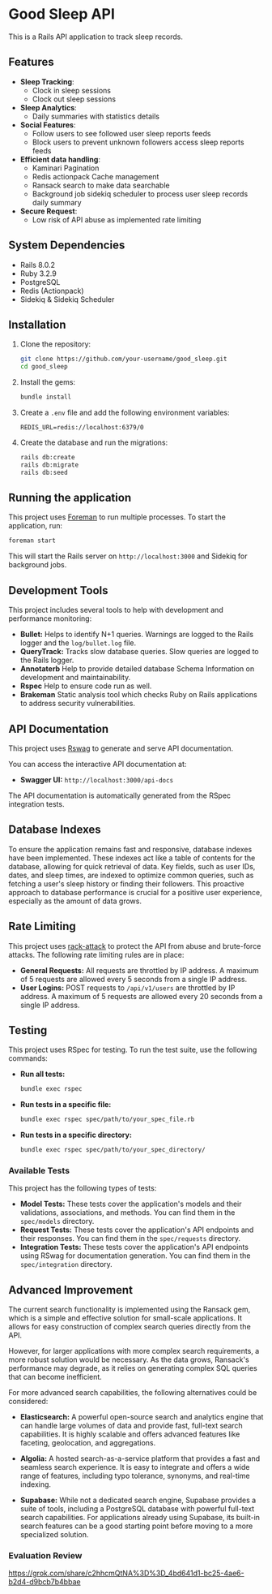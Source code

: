# Good Sleep API

This is a Rails API application to track sleep records.

## Features
*   **Sleep Tracking**:
    - Clock in sleep sessions
    - Clock out sleep sessions
*   **Sleep Analytics**:
    - Daily summaries with statistics details
*   **Social Features**:
    - Follow users to see followed user sleep reports feeds
    - Block users to prevent unknown followers access sleep reports feeds
*   **Efficient data handling**:
    - Kaminari Pagination
    - Redis actionpack Cache management
    - Ransack search to make data searchable
    - Background job sidekiq scheduler to process user sleep records daily summary
*   **Secure Request**:
    - Low risk of API abuse as implemented rate limiting


## System Dependencies

*   Rails 8.0.2
*   Ruby 3.2.9
*   PostgreSQL
*   Redis (Actionpack)
*   Sidekiq & Sidekiq Scheduler

## Installation

1.  Clone the repository:

    ```bash
    git clone https://github.com/your-username/good_sleep.git
    cd good_sleep
    ```

2.  Install the gems:

    ```bash
    bundle install
    ```

3.  Create a `.env` file and add the following environment variables:

    ```
    REDIS_URL=redis://localhost:6379/0
    ```

4.  Create the database and run the migrations:

    ```bash
    rails db:create
    rails db:migrate
    rails db:seed
    ```

## Running the application

This project uses [Foreman](https://github.com/ddollar/foreman) to run multiple processes. To start the application, run:

```bash
foreman start
```

This will start the Rails server on `http://localhost:3000` and Sidekiq for background jobs.

## Development Tools

This project includes several tools to help with development and performance monitoring:

*   **Bullet:** Helps to identify N+1 queries. Warnings are logged to the Rails logger and the `log/bullet.log` file.
*   **QueryTrack:** Tracks slow database queries. Slow queries are logged to the Rails logger.
*   **Annotaterb** Help to provide detailed database Schema Information on development and maintainability.
*   **Rspec** Help to ensure code run as well.
*   **Brakeman** Static analysis tool which checks Ruby on Rails applications to address security vulnerabilities.

## API Documentation

This project uses [Rswag](https://github.com/rswag/rswag) to generate and serve API documentation.

You can access the interactive API documentation at:

*   **Swagger UI:** `http://localhost:3000/api-docs`

The API documentation is automatically generated from the RSpec integration tests.

## Database Indexes

To ensure the application remains fast and responsive, database indexes have been implemented. These indexes act like a table of contents for the database, allowing for quick retrieval of data. Key fields, such as user IDs, dates, and sleep times, are indexed to optimize common queries, such as fetching a user's sleep history or finding their followers. This proactive approach to database performance is crucial for a positive user experience, especially as the amount of data grows.

## Rate Limiting

This project uses [rack-attack](https://github.com/rack/rack-attack) to protect the API from abuse and brute-force attacks. The following rate limiting rules are in place:

*   **General Requests:** All requests are throttled by IP address. A maximum of 5 requests are allowed every 5 seconds from a single IP address.
*   **User Logins:** POST requests to `/api/v1/users` are throttled by IP address. A maximum of 5 requests are allowed every 20 seconds from a single IP address.

## Testing

This project uses RSpec for testing. To run the test suite, use the following commands:

*   **Run all tests:**

    ```bash
    bundle exec rspec
    ```

*   **Run tests in a specific file:**

    ```bash
    bundle exec rspec spec/path/to/your_spec_file.rb
    ```

*   **Run tests in a specific directory:**

    ```bash
    bundle exec rspec spec/path/to/your_spec_directory/
    ```

### Available Tests

This project has the following types of tests:

*   **Model Tests:** These tests cover the application's models and their validations, associations, and methods. You can find them in the `spec/models` directory.
*   **Request Tests:** These tests cover the application's API endpoints and their responses. You can find them in the `spec/requests` directory.
*   **Integration Tests:** These tests cover the application's API endpoints using RSwag for documentation generation. You can find them in the `spec/integration` directory.

## Advanced Improvement

The current search functionality is implemented using the Ransack gem, which is a simple and effective solution for small-scale applications. It allows for easy construction of complex search queries directly from the API.

However, for larger applications with more complex search requirements, a more robust solution would be necessary. As the data grows, Ransack's performance may degrade, as it relies on generating complex SQL queries that can become inefficient.

For more advanced search capabilities, the following alternatives could be considered:

*   **Elasticsearch:** A powerful open-source search and analytics engine that can handle large volumes of data and provide fast, full-text search capabilities. It is highly scalable and offers advanced features like faceting, geolocation, and aggregations.

*   **Algolia:** A hosted search-as-a-service platform that provides a fast and seamless search experience. It is easy to integrate and offers a wide range of features, including typo tolerance, synonyms, and real-time indexing.

*   **Supabase:** While not a dedicated search engine, Supabase provides a suite of tools, including a PostgreSQL database with powerful full-text search capabilities. For applications already using Supabase, its built-in search features can be a good starting point before moving to a more specialized solution.

### Evaluation Review
https://grok.com/share/c2hhcmQtNA%3D%3D_4bd641d1-bc25-4ae6-b2d4-d9bcb7b4bbae
